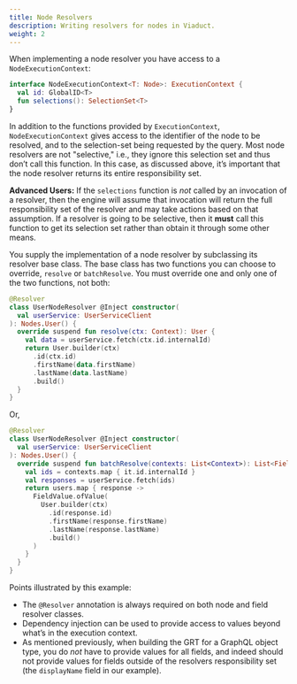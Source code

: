 ```yaml
---
title: Node Resolvers
description: Writing resolvers for nodes in Viaduct.
weight: 2
---
```


When implementing a node resolver you have access to a `NodeExecutionContext`:

```kotlin
interface NodeExecutionContext<T: Node>: ExecutionContext {
  val id: GlobalID<T>
  fun selections(): SelectionSet<T>
}
```

In addition to the functions provided by `ExecutionContext`, `NodeExecutionContext` gives access to the identifier of the node to be resolved, and to the selection-set being requested by the query.  Most node resolvers are not "selective," i.e., they ignore this selection set and thus don’t call this function.  In this case, as discussed above, it’s important that the node resolver returns its entire responsibility set.

**Advanced Users:** If the `selections` function is *not* called by an invocation of a resolver, then the engine will assume that invocation will return the full responsibility set of the resolver and may take actions based on that assumption.  If a resolver is going to be selective, then it **must** call this function to get its selection set rather than obtain it through some other means.

You supply the implementation of a node resolver by subclassing its resolver base class. The base class has two functions you can choose to override, `resolve` or `batchResolve`. You must override one and only one of the two functions, not both:

```kotlin
@Resolver
class UserNodeResolver @Inject constructor(
  val userService: UserServiceClient
): Nodes.User() {
  override suspend fun resolve(ctx: Context): User {
    val data = userService.fetch(ctx.id.internalId)
    return User.builder(ctx)
      .id(ctx.id)
      .firstName(data.firstName)
      .lastName(data.lastName)
      .build()
  }
}
```

Or,

```kotlin
@Resolver
class UserNodeResolver @Inject constructor(
  val userService: UserServiceClient
): Nodes.User() {
  override suspend fun batchResolve(contexts: List<Context>): List<FieldValue<User>> {
    val ids = contexts.map { it.id.internalId }
    val responses = userService.fetch(ids)
    return users.map { response ->
      FieldValue.ofValue(
        User.builder(ctx)
          .id(response.id)
          .firstName(response.firstName)
          .lastName(response.lastName)
          .build()
      )
    }
  }
}
```

Points illustrated by this example:

* The `@Resolver` annotation is always required on both node and field resolver classes.
* Dependency injection can be used to provide access to values beyond what’s in the execution context.
* As mentioned previously, when building the GRT for a GraphQL object type, you do *not* have to provide values for all fields, and indeed should not provide values for fields outside of the resolvers responsibility set (the `displayName` field in our example).
